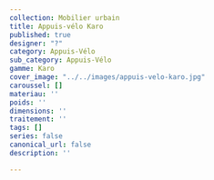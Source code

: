 ```yaml
---
collection: Mobilier urbain
title: Appuis-vélo Karo
published: true
designer: "?"
category: Appuis-Vélo
sub_category: Appuis-Vélo
gamme: Karo
cover_image: "../../images/appuis-velo-karo.jpg"
caroussel: []
materiau: ''
poids: ''
dimensions: ''
traitement: ''
tags: []
series: false
canonical_url: false
description: ''

---
```

